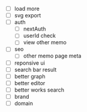 - [ ] load more
- [ ] svg export
- [ ] auth
  - [ ] nextAuth
  - [ ] userId check
  - [ ] view other memo

- [ ] seo
  - [ ] other memo page meta

- [ ] reponsive ui   
- [ ] search bar result
- [ ] better graph 
- [ ] better editor
- [ ] better works search
- [ ] brand
- [ ] domain